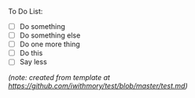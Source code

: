 To Do List:

- [ ] Do something
- [ ] Do something else
- [ ] Do one more thing
- [ ] Do this
- [ ] Say less

*(note: created from template at https://github.com/iwithmory/test/blob/master/test.md)*
